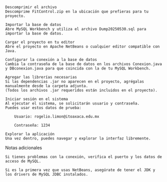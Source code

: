     Descomprimir el archivo
    Descomprime FitControl.zip en la ubicación que prefieras para tu proyecto.

    Importar la base de datos
    Abre MySQL Workbench y utiliza el archivo Dump20250530.sql para importar la base de datos.

    Cargar el proyecto en tu editor
    Abre el proyecto en Apache NetBeans o cualquier editor compatible con Java.

    Configurar la conexión a la base de datos
    Cambia la contraseña de la base de datos en los archivos Conexion.java y DBconexion.java para que coincida con la de tu MySQL Workbench.

    Agregar las librerías necesarias
    Si las dependencias .jar no aparecen en el proyecto, agrégalas manualmente desde la carpeta adjunta.
    (Todos los archivos .jar requeridos están incluidos en el proyecto).

    Iniciar sesión en el sistema
    Al ejecutar el sistema, se solicitarán usuario y contraseña.
    Puedes usar estos datos de prueba:

        Usuario: rogelio.limon@itoaxaca.edu.mx

        Contraseña: 1234

    Explorar la aplicación
    Una vez dentro, puedes navegar y explorar la interfaz libremente.

Notas adicionales

    Si tienes problemas con la conexión, verifica el puerto y los datos de acceso de MySQL.

    Si es la primera vez que usas NetBeans, asegúrate de tener el JDK y los drivers de MySQL JDBC instalados.
